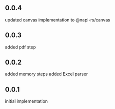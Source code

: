 ## 0.0.4
updated canvas implementation to @napi-rs/canvas

## 0.0.3
added pdf step

## 0.0.2
added memory steps
added Excel parser

## 0.0.1
initial implementation
